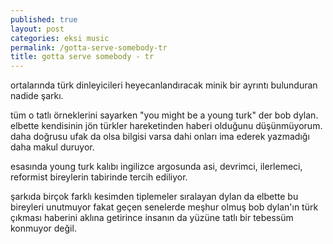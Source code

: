 ```yaml
---
published: true
layout: post
categories: eksi music
permalink: /gotta-serve-somebody-tr
title: gotta serve somebody - tr
---
```

ortalarında türk dinleyicileri heyecanlandıracak minik bir ayrıntı bulunduran nadide şarkı.

tüm o tatlı örneklerini sayarken "you might be a young turk" der bob dylan. elbette kendisinin jön türkler hareketinden haberi olduğunu düşünmüyorum. daha doğrusu ufak da olsa bilgisi varsa dahi onları ima ederek yazmadığı daha makul duruyor.

esasında young turk kalıbı ingilizce argosunda asi, devrimci, ilerlemeci, reformist bireylerin tabirinde tercih ediliyor.

şarkıda birçok farklı kesimden tiplemeler sıralayan dylan da elbette bu bireyleri unutmuyor fakat geçen senelerde meşhur olmuş bob dylan'ın türk çıkması haberini aklına getirince insanın da yüzüne tatlı bir tebessüm konmuyor değil.